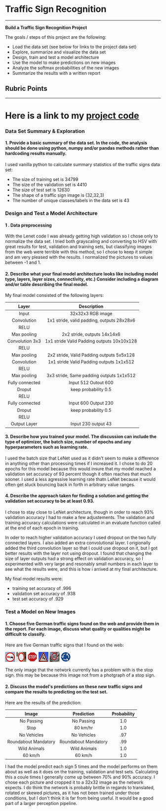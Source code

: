 # **Traffic Sign Recognition** 

---

**Build a Traffic Sign Recognition Project**

The goals / steps of this project are the following:
* Load the data set (see below for links to the project data set)
* Explore, summarize and visualize the data set
* Design, train and test a model architecture
* Use the model to make predictions on new images
* Analyze the softmax probabilities of the new images
* Summarize the results with a written report


[//]: # (Image References)

[image1]: ./examples/visualization.jpg "Visualization"
[image2]: ./examples/grayscale.jpg "Grayscaling"
[image3]: ./examples/random_noise.jpg "Random Noise"
[image4]: ./nopass.png "Traffic Sign 1"
[image5]: ./novh.png "Traffic Sign 2"
[image6]: ./stop.png "Traffic Sign 3"
[image7]: ./wild.png "Traffic Sign 4"
[image8]: ./60.png "Traffic Sign 5"
[image9]: ./round.png "Traffic Sign 6"

## Rubric Points
---

# Here is a link to my [project code](https://github.com/mi7flat/Sign_Classifier/blob/master/Traffic_Sign_Classifier.ipynb)

### Data Set Summary & Exploration

#### 1. Provide a basic summary of the data set. In the code, the analysis should be done using python, numpy and/or pandas methods rather than hardcoding results manually.

I used vanilla python to calculate summary statistics of the traffic
signs data set:

* The size of training set is 34799
* The size of the validation set is 4410
* The size of test set is 12630
* The shape of a traffic sign image is (32,32,3)
* The number of unique classes/labels in the data set is 43



### Design and Test a Model Architecture

#### 1 . Data preprocessing

With the Lenet code I was already getting high validation so I chose only to normalize the data set. I tried both grayscaling and converting to HSV with great results for test, validation and training sets, but classifying images from the web were terrible with this method, so I chose to keep it simple and am very pleased with the results. I normalized the pictures to values between -1 and 1. 




#### 2. Describe what your final model architecture looks like including model type, layers, layer sizes, connectivity, etc.) Consider including a diagram and/or table describing the final model.

My final model consisted of the following layers:

| Layer         		|     Description	        					| 
|:---------------------:|:---------------------------------------------:| 
| Input         		| 32x32x3 RGB image   							| 
| Convolution      	| 1x1 stride, valid padding, outputs 28x28x6 	|
| RELU					|												|
| Max pooling	      	| 2x2 stride,  outputs 14x14x6 				|
| Convolution 3x3	    | 1x1 stride Valid Padding outputs 10x10x128     									|
| RELU					|												|
| Max pooling	      	| 2x2 stride,  Valid Padding 		outputs 5x5x128 		|
| Convolution	    | 1x1 stride Valid Padding outputs 1x1x512       									|
| RELU					|												|
| Max pooling	      	| 3x3 stride,  Same padding		outputs 1x1x512		|
| Fully connected		|  Input 512  Outout 600      									|
| Droput | keep probability 0.5 |
| RELU					|												|
| Fully connected		|   Input 600 Output 230   									|
| Droput | keep probability 0.5 |
| RELU					|												|
| Output Layer |  Input 230 output 43 

 


#### 3. Describe how you trained your model. The discussion can include the type of optimizer, the batch size, number of epochs and any hyperparameters such as learning rate.

I used the batch size that LeNet used as it didn't seem to make a difference in anything other than processing times if I increased it. I chose to do 20 epochs for this model because this would insure that my model reached a validation set accuracy of 93 percent though it often reaches that much sooner. I used a less agressive learning rate thatn LeNet because it would often get stuck bouncing back in forth in arbitrary value ranges. 

#### 4. Describe the approach taken for finding a solution and getting the validation set accuracy to be at least 0.93.

I chose to stay close to LeNet architecture, though in order to reach 93% validation accuracy I had to make a few adjustements. 
The validation and training accuracy calculations were calculated in an evaluate function called at the end of each epoch in training. 

In oder to reach higher validation accuracy I used dropout on the two fully connected layers. I also added an extra convolutional layer. 
I origionally added the third convolution layer so that I could use dropout on it, but I got better results with the layer not using dropout. I found that changing the size of layer outputs had a strong effect on validation accuracy, so I experimented with very large and resonably small numbers in each layer to see what the results were, and this is how i arrived at my final architecture. 

My final model results were:
* training set accuracy of .996
* validation set accuracy of .938
* test set accuracy of .929


### Test a Model on New Images

#### 1. Choose five German traffic signs found on the web and provide them in the report. For each image, discuss what quality or qualities might be difficult to classify.

Here are five German traffic signs that I found on the web:

![alt text][image4] ![alt text][image5] ![alt text][image6] 
![alt text][image7] ![alt text][image8] ![alt text][image9]

The only image that the network currently has a problem with is the stop sign. this may be because this image not from a photgraph of a stop sign. 

#### 2. Discuss the model's predictions on these new traffic signs and compare the results to predicting on the test set.

Here are the results of the prediction:

| Image			        |     Prediction	        					| Probability|
|:---------------------:|:----------------------:|:-----------------------:| 
| No Passing      		    | No Passing   									 | 1.0|
| Stop     			| 80 km/hr 										| 1.0 |
| No Vehicles					| No Vehicles										| .97|
| Roundabout Mandatory | Roundabout Mandatory | .99 |
|  Wild Animals  		| Wild Animals					 				| 1.0|
| 60 km/h				| 60 km/h	      							| 1.0|

I had the model predict each sign 5 times and the model performs on them about as well as it does on the training, validation and test sets. Calculating this a coule times I generally come up between 70% and 90% accuracy. I chose each picture and cropped it to a 32x32 image as the network expects. I do think the network is probably brittle in regards to translated, rotated or skewed pictures, as it has not been trained under those conditions, but I don't think it is far from being useful. It would be a good part of a larger perception pipeline. 






